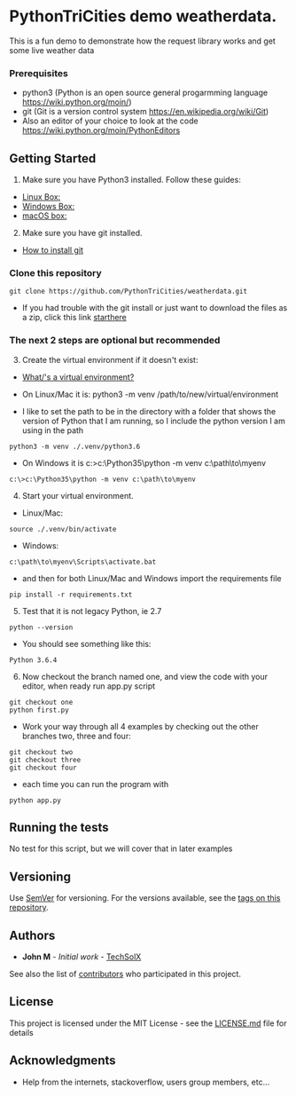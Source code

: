 # PythonTriCities demo weatherdata.

This is a fun demo to demonstrate how the request library works and get some live weather data

### Prerequisites

* python3 (Python is an open source general progarmming language https://wiki.python.org/moin/)
* git (Git is a version control system https://en.wikipedia.org/wiki/Git)
* Also an editor of your choice to look at the code https://wiki.python.org/moin/PythonEditors

## Getting Started

1. Make sure you have Python3 installed.  Follow these guides:
  * [Linux Box:](https://docs.python.org/3/using/unix.html)
  * [Windows Box:](https://docs.python.org/3/using/windows.html)
  * [macOS box:](http://docs.python-guide.org/en/latest/starting/install3/osx/)
  
2. Make sure you have git installed.
  * [How to install git](https://git-scm.com/book/en/v2/Getting-Started-Installing-Git)
  
### Clone this repository

```
git clone https://github.com/PythonTriCities/weatherdata.git
```
* If you had trouble with the git install or just want to download the files as a zip, click this link [starthere](https://github.com/PythonTriCities/weatherdata/archive/master.zip)

### The next 2 steps are optional but recommended

3. Create the virtual environment if it doesn\'t exist:
  * [What/'s a virtual environment?](https://docs.python.org/3/library/venv.html)

* On Linux/Mac it is: python3 -m venv /path/to/new/virtual/environment

 * I like to set the path to be in the directory with a folder that shows the  version of Python that I am running, so I include the python version I am using in the path

```
python3 -m venv ./.venv/python3.6
```
* On Windows it is c:\>c:\Python35\python -m venv c:\path\to\myenv

```
c:\>c:\Python35\python -m venv c:\path\to\myenv
```

4. Start your virtual environment.

* Linux/Mac:

```
source ./.venv/bin/activate
```

* Windows:

```
c:\path\to\myenv\Scripts\activate.bat
```
 

 * and then for both Linux/Mac and Windows import the requirements file
```
pip install -r requirements.txt
```

5. Test that it is not legacy Python, ie 2.7

```
python --version
```
* You should see something like this:
```
Python 3.6.4
```

6. Now checkout the branch named one, and view the code with your editor, when ready run app.py script
```
git checkout one
python first.py
```
* Work your way through all 4 examples by checking out the other branches two, three and four:
```
git checkout two
git checkout three
git checkout four
```
 * each time you can run the program with
 ```
 python app.py
 ```

## Running the tests

No test for this script, but we will cover that in later examples

## Versioning

Use [SemVer](http://semver.org/) for versioning. For the versions available, see the [tags on this repository](https://github.com/PythonTriCities/weatherdata.git/tags).

## Authors

* **John M** - *Initial work* - [TechSolX](https://github.com/techsolx)

See also the list of [contributors](https://github.com/PythonTriCities/weatherdata/graphs/contributors) who participated in this project.

## License

This project is licensed under the MIT License - see the [LICENSE.md](LICENSE.md) file for details

## Acknowledgments

* Help from the internets, stackoverflow, users group members, etc...

